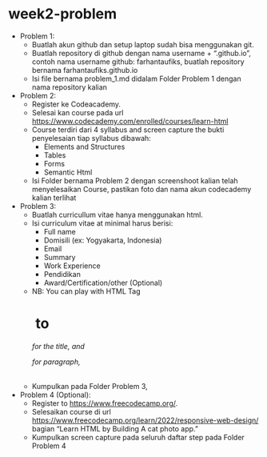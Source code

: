 # week2-problem
- Problem 1:
    - Buatlah akun github dan setup laptop sudah bisa menggunakan git.
    - Buatlah repository di github dengan nama username + “.github.io”, contoh nama username github: farhantaufiks, buatlah repository bernama farhantaufiks.github.io
    - Isi file bernama problem_1.md didalam Folder Problem 1 dengan nama repository kalian
- Problem 2:
    - Register ke Codeacademy.
    - Selesai kan course pada url https://www.codecademy.com/enrolled/courses/learn-html
    - Course terdiri dari 4 syllabus and screen capture the bukti penyelesaian tiap syllabus dibawah:
        - Elements and Structures
        - Tables
        - Forms
        - Semantic Html
    - Isi Folder bernama Problem 2 dengan screenshoot kalian telah menyelesaikan Course, pastikan foto dan nama akun codecademy kalian terlihat
- Problem 3:
    - Buatlah curricullum vitae hanya menggunakan html.
    - Isi curriculum vitae at minimal harus berisi:
        - Full name
        - Domisili (ex: Yogyakarta, Indonesia)
        - Email
        - Summary
        - Work Experience
        - Pendidikan
        - Award/Certification/other (Optional)
    - NB: You can play with HTML Tag **<h1> to <h6>** for the title, and <p> for paragraph,
    - Kumpulkan pada Folder Problem 3, 
- Problem 4 (Optional):
    - Register to https://www.freecodecamp.org/.
    - Selesaikan course di url https://www.freecodecamp.org/learn/2022/responsive-web-design/ bagian “Learn HTML by Building A cat photo app.”
    - Kumpulkan screen capture pada seluruh daftar step pada Folder Problem 4
